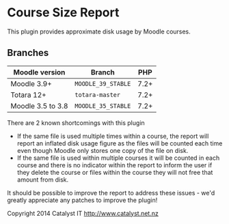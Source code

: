 # Course Size Report 

This plugin provides approximate disk usage by Moodle courses. 


## Branches

| Moodle version    | Branch             | PHP  |
| ----------------- | ------------------ | ---- |
| Moodle 3.9+       | `MOODLE_39_STABLE` | 7.2+ |
| Totara 12+        | `totara-master`    | 7.2+ |
| Moodle 3.5 to 3.8 | `MOODLE_35_STABLE` | 7.2+ |

There are 2 known shortcomings with this plugin
* If the same file is used multiple times within a course, the report will report an inflated disk usage figure as the files
  will be counted each time even though Moodle only stores one copy of the file on disk.
* If the same file is used within multiple courses it will be counted in each course and there is no indicator within the
  report to inform the user if they delete the course or files within the course they will not free that amount from disk.

It should be possible to improve the report to address these issues - we'd greatly appreciate any patches to improve the plugin!


Copyright 2014 Catalyst IT http://www.catalyst.net.nz